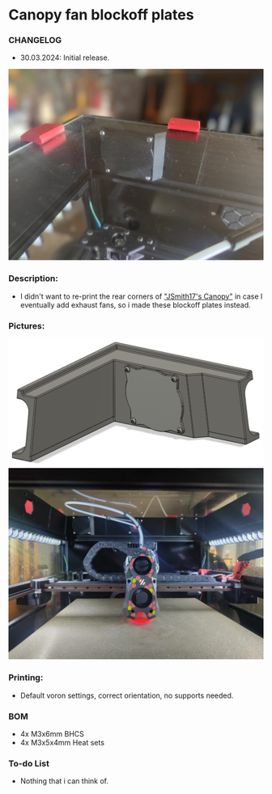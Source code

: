 # Canopy fan blockoff plates
### CHANGELOG
- 30.03.2024: Initial release.

![](./pics/photo1.jpg)

### Description:
- I didn't want to re-print the rear corners of  ["JSmith17's Canopy"](https://www.printables.com/model/568090-voron-24-canopy) in case I eventually add exhaust fans, so i made these blockoff plates instead.

### Pictures:
![](./pics/1.png)
![](./pics/photo2.jpg)

### Printing:
- Default voron settings, correct orientation, no supports needed.

### BOM
- 4x M3x6mm BHCS
- 4x M3x5x4mm Heat sets

### To-do List
- Nothing that i can think of.
